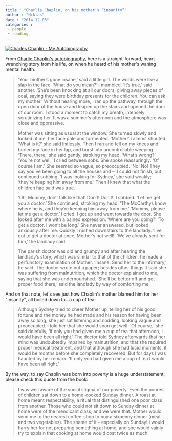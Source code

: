 ```yaml
---
title : "Charlie Chaplin, on his mother’s “insanity”"
author : "Niklas"
date : "2014-12-03"
categories : 
 - people
 - reading
---
```


[![Charles Chaplin - My Autobiography](https://niklasblog.com/wp-content/2014-12-03_11-09.png)](https://niklasblog.com/wp-content/2014-12-03_11-09.png)

From [Charlie Chaplin's autobiography](http://www.amazon.co.uk/My-Autobiography-Penguin-Modern-Classics/dp/0141011475), here is a straight-forward, heart-wrenching story from his life, on when he heard of his mother's waning mental health.

> ‘Your mother’s gone insane,’ said a little girl. The words were like a slap in the face. ‘What do you mean?’ I mumbled. ‘It’s true,’ said another. ‘She’s been knocking at all our doors, giving away pieces of coal, saying they were birthday presents for the children. You can ask my mother.’ Without hearing more, I ran up the pathway, through the open door of the house and leaped up the stairs and opened the door of our room. I stood a moment to catch my breath, intensely scrutinizing her. It was a summer’s afternoon and the atmosphere was close and oppressive.
> 
> Mother was sitting as usual at the window. She turned slowly and looked at me, her face pale and tormented. ‘Mother!’ I almost shouted. ‘What is it?’ she said listlessly. Then I ran and fell on my knees and buried my face in her lap, and burst into uncontrollable weeping. ‘There, there,’ she said gently, stroking my head. ‘What’s wrong?’ ‘You’re not well,’ I cried between sobs. She spoke reassuringly: ‘Of course I am.’ She seemed so vague, so preoccupied. ‘No! No! They say you’ve been going to all the houses and –’ I could not finish, but continued sobbing. ‘I was looking for Sydney,’ she said weakly; ‘they’re keeping him away from me.’ Then I knew that what the children had said was true.
> 
> ‘Oh, Mummy, don’t talk like that! Don’t! Don’t!’ I sobbed. ‘Let me get you a doctor.’ She continued, stroking my head: ‘The McCarthys know where he is, and they’re keeping him away from me.’ ‘Mummy, please let me get a doctor,’ I cried. I got up and went towards the door. She looked after me with a pained expression. ‘Where are you going?’ ‘To get a doctor. I won’t be long.’ She never answered, but looked anxiously after me. Quickly I rushed downstairs to the landlady. ‘I’ve got to get a doctor at once, Mother’s not well!’ ‘We’ve already sent for him,’ the landlady said.
> 
> The parish doctor was old and grumpy and after hearing the landlady’s story, which was similar to that of the children, he made a perfunctory examination of Mother. ‘Insane. Send her to the infirmary,’ he said. The doctor wrote out a paper; besides other things it said she was suffering from malnutrition, which the doctor explained to me, saying that she was undernourished. ‘She’ll be better off and get proper food there,’ said the landlady by way of comforting me.

And on that note, let's see just how Chaplin's mother blamed him for her "insanity", all boiled down to...a cup of tea:

> Although Sydney tried to cheer Mother up, telling her of his good fortune and the money he had made and his reason for having been away so long, she just sat listening and nodding, looking vague and preoccupied. I told her that she would soon get well. ‘Of course,’ she said dolefully, ‘if only you had given me a cup of tea that afternoon, I would have been all right.’ The doctor told Sydney afterwards that her mind was undoubtedly impaired by malnutrition, and that she required proper medical treatment, and that although she had lucid moments, it would be months before she completely recovered. But for days I was haunted by her remark: ‘If only you had given me a cup of tea I would have been all right.’

By the way, to say Chaplin was born into poverty is a huge understatement; please check this quote from the book:

> I was well aware of the social stigma of our poverty. Even the poorest of children sat down to a home-cooked Sunday dinner. A roast at home meant respectability, a ritual that distinguished one poor class from another. Those who could not sit down to Sunday dinner at home were of the mendicant class, and we were that. Mother would send me to the nearest coffee-shop to buy a sixpenny dinner (meat and two vegetables). The shame of it – especially on Sunday! I would harry her for not preparing something at home, and she would vainly try to explain that cooking at home would cost twice as much.
